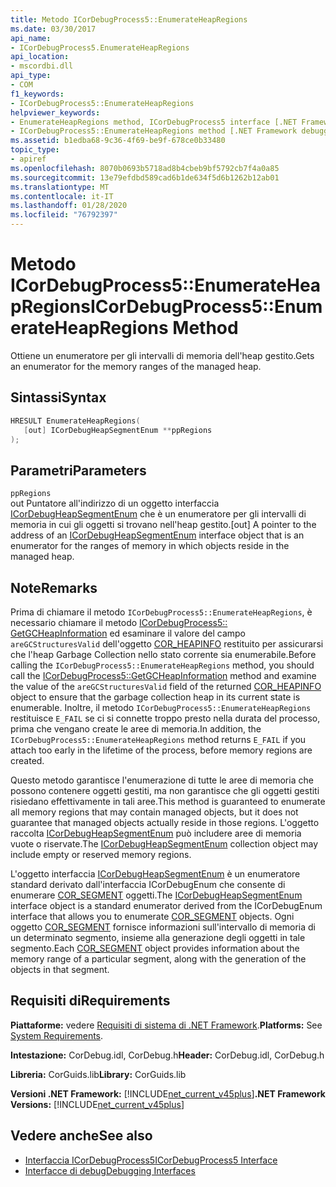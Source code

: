 ```yaml
---
title: Metodo ICorDebugProcess5::EnumerateHeapRegions
ms.date: 03/30/2017
api_name:
- ICorDebugProcess5.EnumerateHeapRegions
api_location:
- mscordbi.dll
api_type:
- COM
f1_keywords:
- ICorDebugProcess5::EnumerateHeapRegions
helpviewer_keywords:
- EnumerateHeapRegions method, ICorDebugProcess5 interface [.NET Framework debugging]
- ICorDebugProcess5::EnumerateHeapRegions method [.NET Framework debugging]
ms.assetid: b1edba68-9c36-4f69-be9f-678ce0b33480
topic_type:
- apiref
ms.openlocfilehash: 8070b0693b5718ad8b4cbeb9bf5792cb7f4a0a85
ms.sourcegitcommit: 13e79efdbd589cad6b1de634f5d6b1262b12ab01
ms.translationtype: MT
ms.contentlocale: it-IT
ms.lasthandoff: 01/28/2020
ms.locfileid: "76792397"
---
```

# <a name="icordebugprocess5enumerateheapregions-method"></a><span data-ttu-id="cd3f4-102">Metodo ICorDebugProcess5::EnumerateHeapRegions</span><span class="sxs-lookup"><span data-stu-id="cd3f4-102">ICorDebugProcess5::EnumerateHeapRegions Method</span></span>
<span data-ttu-id="cd3f4-103">Ottiene un enumeratore per gli intervalli di memoria dell'heap gestito.</span><span class="sxs-lookup"><span data-stu-id="cd3f4-103">Gets an enumerator for the memory ranges of the managed heap.</span></span>  
  
## <a name="syntax"></a><span data-ttu-id="cd3f4-104">Sintassi</span><span class="sxs-lookup"><span data-stu-id="cd3f4-104">Syntax</span></span>  
  
```cpp  
HRESULT EnumerateHeapRegions(  
   [out] ICorDebugHeapSegmentEnum **ppRegions  
);  
```  
  
## <a name="parameters"></a><span data-ttu-id="cd3f4-105">Parametri</span><span class="sxs-lookup"><span data-stu-id="cd3f4-105">Parameters</span></span>  
 `ppRegions`  
 <span data-ttu-id="cd3f4-106">out Puntatore all'indirizzo di un oggetto interfaccia [ICorDebugHeapSegmentEnum](icordebugheapsegmentenum-interface.md) che è un enumeratore per gli intervalli di memoria in cui gli oggetti si trovano nell'heap gestito.</span><span class="sxs-lookup"><span data-stu-id="cd3f4-106">[out] A pointer to the address of an [ICorDebugHeapSegmentEnum](icordebugheapsegmentenum-interface.md) interface object that is an enumerator for the ranges of memory in which objects reside in the managed heap.</span></span>  
  
## <a name="remarks"></a><span data-ttu-id="cd3f4-107">Note</span><span class="sxs-lookup"><span data-stu-id="cd3f4-107">Remarks</span></span>  
 <span data-ttu-id="cd3f4-108">Prima di chiamare il metodo `ICorDebugProcess5::EnumerateHeapRegions`, è necessario chiamare il metodo [ICorDebugProcess5:: GetGCHeapInformation](icordebugprocess5-getgcheapinformation-method.md) ed esaminare il valore del campo `areGCStructuresValid` dell'oggetto [COR_HEAPINFO](cor-heapinfo-structure.md) restituito per assicurarsi che l'heap Garbage Collection nello stato corrente sia enumerabile.</span><span class="sxs-lookup"><span data-stu-id="cd3f4-108">Before calling the `ICorDebugProcess5::EnumerateHeapRegions` method, you should call the [ICorDebugProcess5::GetGCHeapInformation](icordebugprocess5-getgcheapinformation-method.md) method and examine the value of the `areGCStructuresValid` field of the returned [COR_HEAPINFO](cor-heapinfo-structure.md) object to ensure that the garbage collection heap in its current state is enumerable.</span></span> <span data-ttu-id="cd3f4-109">Inoltre, il metodo `ICorDebugProcess5::EnumerateHeapRegions` restituisce `E_FAIL` se ci si connette troppo presto nella durata del processo, prima che vengano create le aree di memoria.</span><span class="sxs-lookup"><span data-stu-id="cd3f4-109">In addition, the `ICorDebugProcess5::EnumerateHeapRegions` method returns `E_FAIL` if you attach too early in the lifetime of the process, before memory regions are created.</span></span>  
  
 <span data-ttu-id="cd3f4-110">Questo metodo garantisce l'enumerazione di tutte le aree di memoria che possono contenere oggetti gestiti, ma non garantisce che gli oggetti gestiti risiedano effettivamente in tali aree.</span><span class="sxs-lookup"><span data-stu-id="cd3f4-110">This method is guaranteed to enumerate all memory regions that may contain managed objects, but it does not guarantee that managed objects actually reside in those regions.</span></span> <span data-ttu-id="cd3f4-111">L'oggetto raccolta [ICorDebugHeapSegmentEnum](icordebugheapsegmentenum-interface.md) può includere aree di memoria vuote o riservate.</span><span class="sxs-lookup"><span data-stu-id="cd3f4-111">The [ICorDebugHeapSegmentEnum](icordebugheapsegmentenum-interface.md) collection object may include empty or reserved memory regions.</span></span>  
  
 <span data-ttu-id="cd3f4-112">L'oggetto interfaccia [ICorDebugHeapSegmentEnum](icordebugheapsegmentenum-interface.md) è un enumeratore standard derivato dall'interfaccia ICorDebugEnum che consente di enumerare [COR_SEGMENT](cor-segment-structure.md) oggetti.</span><span class="sxs-lookup"><span data-stu-id="cd3f4-112">The [ICorDebugHeapSegmentEnum](icordebugheapsegmentenum-interface.md) interface object is a standard enumerator derived from the ICorDebugEnum interface that allows you to enumerate [COR_SEGMENT](cor-segment-structure.md) objects.</span></span> <span data-ttu-id="cd3f4-113">Ogni oggetto [COR_SEGMENT](cor-segment-structure.md) fornisce informazioni sull'intervallo di memoria di un determinato segmento, insieme alla generazione degli oggetti in tale segmento.</span><span class="sxs-lookup"><span data-stu-id="cd3f4-113">Each [COR_SEGMENT](cor-segment-structure.md) object provides information about the memory range of a particular segment, along with the generation of the objects in that segment.</span></span>  
  
## <a name="requirements"></a><span data-ttu-id="cd3f4-114">Requisiti di</span><span class="sxs-lookup"><span data-stu-id="cd3f4-114">Requirements</span></span>  
 <span data-ttu-id="cd3f4-115">**Piattaforme:** vedere [Requisiti di sistema di .NET Framework](../../../../docs/framework/get-started/system-requirements.md).</span><span class="sxs-lookup"><span data-stu-id="cd3f4-115">**Platforms:** See [System Requirements](../../../../docs/framework/get-started/system-requirements.md).</span></span>  
  
 <span data-ttu-id="cd3f4-116">**Intestazione:** CorDebug.idl, CorDebug.h</span><span class="sxs-lookup"><span data-stu-id="cd3f4-116">**Header:** CorDebug.idl, CorDebug.h</span></span>  
  
 <span data-ttu-id="cd3f4-117">**Libreria:** CorGuids.lib</span><span class="sxs-lookup"><span data-stu-id="cd3f4-117">**Library:** CorGuids.lib</span></span>  
  
 <span data-ttu-id="cd3f4-118">**Versioni .NET Framework:** [!INCLUDE[net_current_v45plus](../../../../includes/net-current-v45plus-md.md)]</span><span class="sxs-lookup"><span data-stu-id="cd3f4-118">**.NET Framework Versions:** [!INCLUDE[net_current_v45plus](../../../../includes/net-current-v45plus-md.md)]</span></span>  
  
## <a name="see-also"></a><span data-ttu-id="cd3f4-119">Vedere anche</span><span class="sxs-lookup"><span data-stu-id="cd3f4-119">See also</span></span>

- [<span data-ttu-id="cd3f4-120">Interfaccia ICorDebugProcess5</span><span class="sxs-lookup"><span data-stu-id="cd3f4-120">ICorDebugProcess5 Interface</span></span>](icordebugprocess5-interface.md)
- [<span data-ttu-id="cd3f4-121">Interfacce di debug</span><span class="sxs-lookup"><span data-stu-id="cd3f4-121">Debugging Interfaces</span></span>](debugging-interfaces.md)
